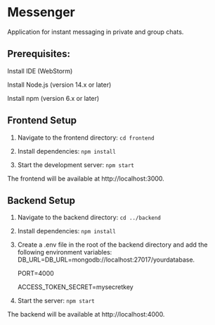 # Messenger 
Application for instant messaging in private and group chats.

## Prerequisites:
Install IDE (WebStorm)

Install Node.js (version 14.x or later)

Install npm (version 6.x or later)

## Frontend Setup
1. Navigate to the frontend directory: `cd frontend`

2. Install dependencies: `npm install`

3. Start the development server: `npm start`

The frontend will be available at http://localhost:3000.

## Backend Setup
1. Navigate to the backend directory: `cd ../backend`

2. Install dependencies: `npm install`

3. Create a .env file in the root of the backend directory and add the following environment variables:
   DB_URL=DB_URL=mongodb://localhost:27017/yourdatabase.

   PORT=4000

   ACCESS_TOKEN_SECRET=mysecretkey

4. Start the server: `npm start`

The backend will be available at http://localhost:4000.